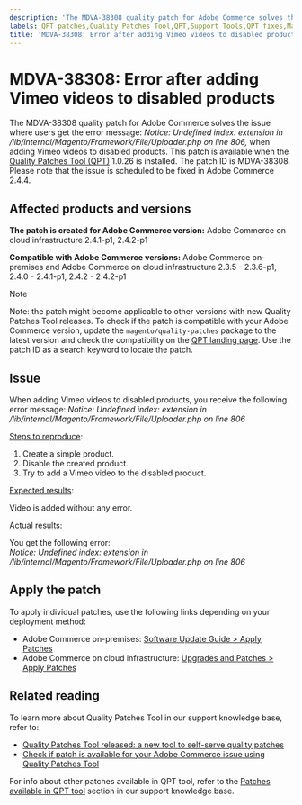```yaml
---
description: 'The MDVA-38308 quality patch for Adobe Commerce solves the issue where users get the error message: *Notice: Undefined index: extension in /lib/internal/Magento/Framework/File/Uploader.php on line 806,* when adding Vimeo videos to disabled products. This patch is available when the [Quality Patches Tool (QPT)](https://support.magento.com/hc/en-us/articles/360047139492) 1.0.26 is installed. The patch ID is MDVA-38308. Please note that the issue is scheduled to be fixed in Adobe Commerce 2.4.4.'
labels: QPT patches,Quality Patches Tool,QPT,Support Tools,QPT fixes,Magento Commerce,Magento Commerce Cloud,disabled products,Vimeo,videos,error message,QPT 1.0.26,2.3.5,2.3.5-p1,2.3.5-p2,2.3.6,2.3.6-p1,2.4.0,2.4.0-p1,2.4.1,2.4.1-p1,2.4.2,2.4.2-p1,Adobe Commerce,cloud infrastructure,on-premises,quality patches for Adobe Commerce
title: 'MDVA-38308: Error after adding Vimeo videos to disabled products'
---
```


# MDVA-38308: Error after adding Vimeo videos to disabled products

The MDVA-38308 quality patch for Adobe Commerce solves the issue where users get the error message: *Notice: Undefined index: extension in /lib/internal/Magento/Framework/File/Uploader.php on line 806,* when adding Vimeo videos to disabled products. This patch is available when the [Quality Patches Tool (QPT)](https://support.magento.com/hc/en-us/articles/360047139492) 1.0.26 is installed. The patch ID is MDVA-38308. Please note that the issue is scheduled to be fixed in Adobe Commerce 2.4.4.

## Affected products and versions

**The patch is created for Adobe Commerce version:**
Adobe Commerce on cloud infrastructure 2.4.1-p1, 2.4.2-p1

**Compatible with Adobe Commerce versions:**
Adobe Commerce on-premises and Adobe Commerce on cloud infrastructure 2.3.5 - 2.3.6-p1, 2.4.0 - 2.4.1-p1, 2.4.2 - 2.4.2-p1

>[!NOTE]
>
 >Note: the patch might become applicable to other versions with new Quality Patches Tool releases. To check if the patch is compatible with your Adobe Commerce version, update the `magento/quality-patches` package to the latest version and check the compatibility on the [QPT landing page](https://devdocs.magento.com/quality-patches/tool.html#patch-grid). Use the patch ID as a search keyword to locate the patch.

## Issue

When adding Vimeo videos to disabled products, you receive the following error message:  *Notice: Undefined index: extension in /lib/internal/Magento/Framework/File/Uploader.php on line 806*

<u>Steps to reproduce</u>:

1. Create a simple product.
1. Disable the created product.
1. Try to add a Vimeo video to the disabled product.

<u>Expected results</u>:

Video is added without any error.

<u>Actual results</u>:

You get the following error:  
*Notice: Undefined index: extension in /lib/internal/Magento/Framework/File/Uploader.php on line 806*

## Apply the patch

To apply individual patches, use the following links depending on your deployment method:

* Adobe Commerce on-premises: [Software Update Guide > Apply Patches](https://devdocs.magento.com/guides/v2.4/comp-mgr/patching/mqp.html)
* Adobe Commerce on cloud infrastructure: [Upgrades and Patches > Apply Patches](https://devdocs.magento.com/cloud/project/project-patch.html)

## Related reading

To learn more about Quality Patches Tool in our support knowledge base, refer to:

* [Quality Patches Tool released: a new tool to self-serve quality patches](https://support.magento.com/hc/en-us/articles/360047139492)
* [Check if patch is available for your Adobe Commerce issue using Quality Patches Tool](https://support.magento.com/hc/en-us/articles/360047125252)

For info about other patches available in QPT tool, refer to the [Patches available in QPT tool](https://support.magento.com/hc/en-us/sections/360010506631-Patches-available-in-QPT-tool-) section in our support knowledge base.